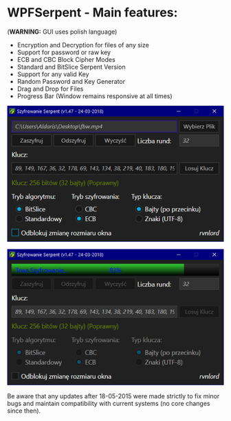 # WPFSerpent - Main features:

(**WARNING:** GUI uses polish language)

- Encryption and Decryption for files of any size
- Support for password or raw key
- ECB and CBC Block Cipher Modes
- Standard and BitSlice Serpent Version
- Support for any valid Key
- Random Password and Key Generator
- Drag and Drop for Files
- Progress Bar (Window remains responsive at all times)

![WPFSerpent1](/Images/2018-03-25_000043.png?raw=true "WPFSerpent1")

![WPFSerpent2](/Images/2018-03-25_000219.png?raw=true "WPFSerpent2")

Be aware that any updates after 18-05-2015 were made strictly to fix minor bugs and maintain compatibility with current systems (no core changes since then).
